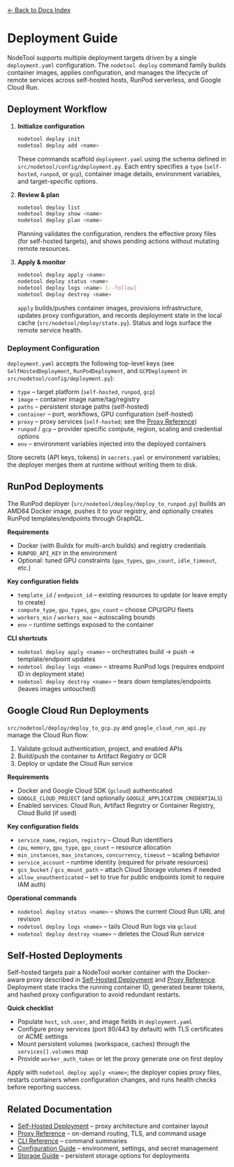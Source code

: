 [← Back to Docs Index](index.md)

# Deployment Guide

NodeTool supports multiple deployment targets driven by a single `deployment.yaml` configuration. The `nodetool deploy` command family builds container images, applies configuration, and manages the lifecycle of remote services across self-hosted hosts, RunPod serverless, and Google Cloud Run.

## Deployment Workflow

1. **Initialize configuration**  
   ```bash
   nodetool deploy init
   nodetool deploy add <name>
   ```  
   These commands scaffold `deployment.yaml` using the schema defined in `src/nodetool/config/deployment.py`. Each entry specifies a `type` (`self-hosted`, `runpod`, or `gcp`), container image details, environment variables, and target-specific options.

2. **Review & plan**  
   ```bash
   nodetool deploy list
   nodetool deploy show <name>
   nodetool deploy plan <name>
   ```  
   Planning validates the configuration, renders the effective proxy files (for self-hosted targets), and shows pending actions without mutating remote resources.

3. **Apply & monitor**  
   ```bash
   nodetool deploy apply <name>
   nodetool deploy status <name>
   nodetool deploy logs <name> [--follow]
   nodetool deploy destroy <name>
   ```  
   `apply` builds/pushes container images, provisions infrastructure, updates proxy configuration, and records deployment state in the local cache (`src/nodetool/deploy/state.py`). Status and logs surface the remote service health.

### Deployment Configuration

`deployment.yaml` accepts the following top-level keys (see `SelfHostedDeployment`, `RunPodDeployment`, and `GCPDeployment` in `src/nodetool/config/deployment.py`):

- `type` – target platform (`self-hosted`, `runpod`, `gcp`)
- `image` – container image name/tag/registry
- `paths` – persistent storage paths (self-hosted)
- `container` – port, workflows, GPU configuration (self-hosted)
- `proxy` – proxy services (`self-hosted`; see the [Proxy Reference](proxy.md))
- `runpod` / `gcp` – provider specific compute, region, scaling and credential options
- `env` – environment variables injected into the deployed containers

Store secrets (API keys, tokens) in `secrets.yaml` or environment variables; the deployer merges them at runtime without writing them to disk.

## RunPod Deployments

The RunPod deployer (`src/nodetool/deploy/deploy_to_runpod.py`) builds an AMD64 Docker image, pushes it to your registry, and optionally creates RunPod templates/endpoints through GraphQL.

**Requirements**

- Docker (with Buildx for multi-arch builds) and registry credentials  
- `RUNPOD_API_KEY` in the environment  
- Optional: tuned GPU constraints (`gpu_types`, `gpu_count`, `idle_timeout`, etc.)

**Key configuration fields**

- `template_id` / `endpoint_id` – existing resources to update (or leave empty to create)  
- `compute_type`, `gpu_types`, `gpu_count` – choose CPU/GPU fleets  
- `workers_min` / `workers_max` – autoscaling bounds  
- `env` – runtime settings exposed to the container

**CLI shortcuts**

- `nodetool deploy apply <name>` – orchestrates build → push → template/endpoint updates  
- `nodetool deploy logs <name>` – streams RunPod logs (requires endpoint ID in deployment state)  
- `nodetool deploy destroy <name>` – tears down templates/endpoints (leaves images untouched)

## Google Cloud Run Deployments

`src/nodetool/deploy/deploy_to_gcp.py` and `google_cloud_run_api.py` manage the Cloud Run flow:

1. Validate gcloud authentication, project, and enabled APIs  
2. Build/push the container to Artifact Registry or GCR  
3. Deploy or update the Cloud Run service

**Requirements**

- Docker and Google Cloud SDK (`gcloud`) authenticated  
- `GOOGLE_CLOUD_PROJECT` (and optionally `GOOGLE_APPLICATION_CREDENTIALS`)  
- Enabled services: Cloud Run, Artifact Registry or Container Registry, Cloud Build (if used)

**Key configuration fields**

- `service_name`, `region`, `registry` – Cloud Run identifiers  
- `cpu`, `memory`, `gpu_type`, `gpu_count` – resource allocation  
- `min_instances`, `max_instances`, `concurrency`, `timeout` – scaling behavior  
- `service_account` – runtime identity (required for private resources)  
- `gcs_bucket` / `gcs_mount_path` – attach Cloud Storage volumes if needed  
- `allow_unauthenticated` – set to true for public endpoints (omit to require IAM auth)

**Operational commands**

- `nodetool deploy status <name>` – shows the current Cloud Run URL and revision  
- `nodetool deploy logs <name>` – tails Cloud Run logs via `gcloud`  
- `nodetool deploy destroy <name>` – deletes the Cloud Run service

## Self-Hosted Deployments

Self-hosted targets pair a NodeTool worker container with the Docker-aware proxy described in [Self-Hosted Deployment](self_hosted.md) and [Proxy Reference](proxy.md). Deployment state tracks the running container ID, generated bearer tokens, and hashed proxy configuration to avoid redundant restarts.

**Quick checklist**

- Populate `host`, `ssh.user`, and image fields in `deployment.yaml`  
- Configure proxy services (port 80/443 by default) with TLS certificates or ACME settings  
- Mount persistent volumes (workspace, caches) through the `services[].volumes` map  
- Provide `worker_auth_token` or let the proxy generate one on first deploy

Apply with `nodetool deploy apply <name>`; the deployer copies proxy files, restarts containers when configuration changes, and runs health checks before reporting success.

## Related Documentation

- [Self-Hosted Deployment](self_hosted.md) – proxy architecture and container layout  
- [Proxy Reference](proxy.md) – on-demand routing, TLS, and command usage  
- [CLI Reference](cli.md) – command summaries  
- [Configuration Guide](configuration.md) – environment, settings, and secret management  
- [Storage Guide](storage.md) – persistent storage options for deployments
